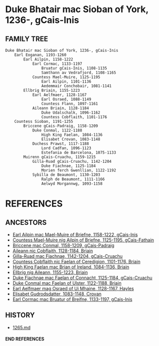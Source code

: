 # Duke Bhatair mac Sioban of York, 1236-, gCais-Inis

## FAMILY TREE

```
Duke Bhatair mac Sioban of York, 1236-, gCais-Inis
	Earl Eoganan, 1193-1260
		Earl Ailpin, 1158-1222
            Earl Cormac, 1133-1197
                Bruatur gCais-Inis, 1108-1135
                Samthann av Vedrafjord, 1108-1165
            Countess Mael-Muire, 1125-1195
                Earl Ailpin, 1101-1136
                Aedemmair Conchobair, 1081-1141 
        Ellbrig Briain, 1155-1223
            Earl Aelfmaer, 1128-1167
                Earl Osraed, 1088-1149
                Countess Flann, 1097-1161
            Aileann Briain, 1128-1184
				Duke Udalschalk, 1096-1162
				Countess Cobflaith, 1101-1176
	Countess Sioban, 1191-1255
		Briccene gCais-Padraig, 1158-1209
			Duke Conmal, 1122-1188
				High King Faelan, 1084-1136
				Elisabet Crovan, 1083-1148
			Duchess Prawst, 1117-1188
				Lord Cadfan, 1096-1123
				Estefania de Barcelona, 1075-1133
		Muirenn gCais-Cruachu, 1159-1215
			Gilla-Ruad gCais-Cruachu, 1142-1204	
				Duke Fiachnae, 1125-1184
				Morien ferch Gwenllian, 1122-1192
			Sybilla de Beaumont, 1130-1203
				Ralph de Beaumont, 1111-1166
				Aelwyd Morgannwg, 1093-1158
```


# REFERENCES

## ANCESTORS
* [Earl Ailpin mac Mael-Muire of Briefne, 1158-1222, gCais-Inis](ailpin_mac_mael-muire_1158.md)
* [Countess Mael-Muire nig Ailpin of Briefne, 1125-1195, gCais-Fathain](mael-muire_nig_ailpin_1125.md)
* [Briccene mac Conmal, 1158-1209, gCais-Padraig](briccene_mac_conmal_1158.md)
* [Aileann nic Cobflaith, 1128-1184, Briain](aileann_nic_cobflaith_1128.md)
* [Gilla-Ruad mac Fiachnae, 1142-1204, gCais-Cruachu](gilla-ruad_mac_fiachnae_1142.md)
* [Countess Cobflaith nic Faelan of Ceredigion, 1101-1176, Briain](cobflaith_nic_faelan_1101.md)
* [High King Faelan mac Brian of Ireland, 1084-1136, Briain](faelan_mac_brian_1084.md)
* [Ellbrig nig Aileann, 1155-1223, Briain](ellbrig_nig_aileann_1155.md)
* [Duke Fiachnae mac Faelan of Connacht, 1125-1184, gCais-Cruachu](fiachnae_mac_faelan_1125.md)
* [Duke Conmal mac Faelan of Ulster, 1122-1188, Briain](conmal_mac_faelan_1122.md)
* [Earl Aelfmaer mag Osraed of Ui Mhaine, 1128-1167, Hayles](aelfmaer_mag_osraed_1128.md)
* [Elisabet Gudrodsdatter, 1083-1148, Crovan](elisabet_gudrodsdatter_1083.md)
* [Earl Cormac mac Bruatur of Breifne, 1133-1197, gCais-Inis](cormac_mac_bruatur_1133.md)

## HISTORY
* [1265.md](../h/1265.md)

#### END REFERENCES
